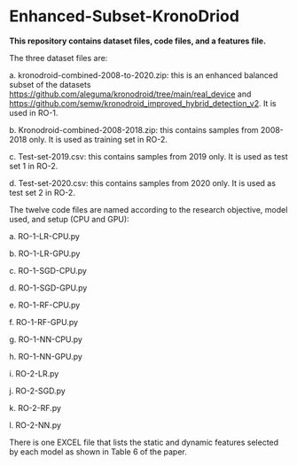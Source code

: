 # Enhanced-Subset-KronoDriod

**This repository contains dataset files, code files, and a features file.**


The three dataset files are:

a. kronodroid-combined-2008-to-2020.zip: this is an enhanced balanced subset of the datasets https://github.com/aleguma/kronodroid/tree/main/real_device and https://github.com/semw/kronodroid_improved_hybrid_detection_v2. It is used in RO-1.

b. Kronodroid-combined-2008-2018.zip: this contains samples from 2008-2018 only. It is used as training set in RO-2.

c. Test-set-2019.csv: this contains samples from 2019 only. It is used as test set 1 in RO-2.

d. Test-set-2020.csv: this contains samples from 2020 only. It is used as test set 2 in RO-2.



The twelve code files are named according to the research objective, model used, and setup (CPU and GPU):

a. RO-1-LR-CPU.py

b. RO-1-LR-GPU.py

c. RO-1-SGD-CPU.py

d. RO-1-SGD-GPU.py

e. RO-1-RF-CPU.py

f. RO-1-RF-GPU.py

g. RO-1-NN-CPU.py

h. RO-1-NN-GPU.py

i. RO-2-LR.py

j. RO-2-SGD.py

k. RO-2-RF.py

l. RO-2-NN.py


There is one EXCEL file that lists the static and dynamic features selected by each model as shown in Table 6 of the paper.

